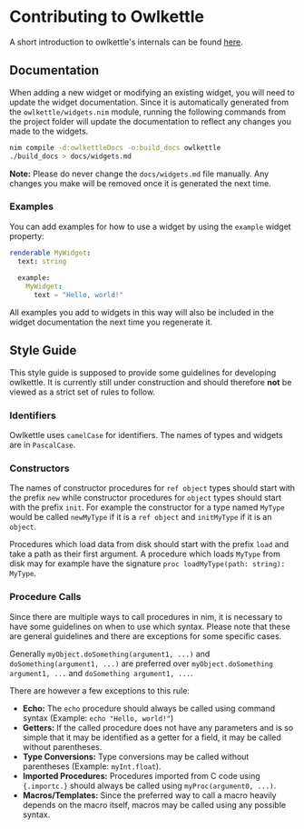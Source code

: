# Contributing to Owlkettle

A short introduction to owlkettle's internals can be found [here](docs/internals.md).

## Documentation

When adding a new widget or modifying an existing widget, you will need to update the widget documentation.
Since it is automatically generated from the `owlkettle/widgets.nim` module, running the following commands from the project folder will update the documentation to reflect any changes you made to the widgets.

```bash
nim compile -d:owlkettleDocs -o:build_docs owlkettle
./build_docs > docs/widgets.md
```

**Note:** Please do never change the `docs/widgets.md` file manually.
Any changes you make will be removed once it is generated the next time.

### Examples

You can add examples for how to use a widget by using the `example` widget property:

```nim
renderable MyWidget:
  text: string
  
  example:
    MyWidget:
      text = "Hello, world!"
```

All examples you add to widgets in this way will also be included in the widget documentation the next time you regenerate it.

## Style Guide

This style guide is supposed to provide some guidelines for developing owlkettle.
It is currently still under construction and should therefore **not** be viewed as a strict set of rules to follow.

### Identifiers

Owlkettle uses `camelCase` for identifiers.
The names of types and widgets are in `PascalCase`.

### Constructors

The names of constructor procedures for `ref object` types should start with the prefix `new` while constructor procedures for `object` types should start with the prefix `init`.
For example the constructor for a type named `MyType` would be called `newMyType` if it is a `ref object` and `initMyType` if it is an `object`.

Procedures which load data from disk should start with the prefix `load` and take a path as their first argument.
A procedure which loads `MyType` from disk may for example have the signature `proc loadMyType(path: string): MyType`.

### Procedure Calls

Since there are multiple ways to call procedures in nim, it is necessary to have some guidelines on when to use which syntax.
Please note that these are general guidelines and there are exceptions for some specific cases.

Generally `myObject.doSomething(argument1, ...)` and `doSomething(argument1, ...)` are preferred over `myObject.doSomething argument1, ...` and `doSomething argument1, ...`.

There are however a few exceptions to this rule:

- **Echo:** The `echo` procedure should always be called using command syntax (Example: `echo "Hello, world!"`)
- **Getters:** If the called procedure does not have any parameters and is so simple that it may be identified as a  getter for a field, it may be called without parentheses.
- **Type Conversions:** Type conversions may be called without parentheses (Example: `myInt.float`).
- **Imported Procedures:** Procedures imported from C code using `{.importc.}` should always be called using `myProc(argument0, ...)`.
- **Macros/Templates:** Since the preferred way to call a macro heavily depends on the macro itself, macros may be called using any possible syntax.

